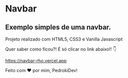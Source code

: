 <h1>Navbar</h1>

<h2>Exemplo simples de uma navbar.</h2>

<p>Projeto realizado com HTML5, CSS3 e Vanilla Javascript</p>

<p>Quer saber como ficou?! É só clicar no link abaixo!! 👇</p>

https://navbar-rho.vercel.app

<p>Feito com ♥ por mim, PedrokiDev!</p>
